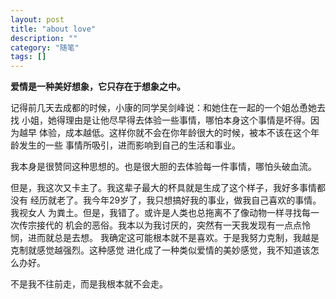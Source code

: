```yaml
---
layout: post
title: "about love"
description: ""
category: "随笔"
tags: []
---
```


**爱情是一种美好想象，它只存在于想象之中。**

记得前几天去成都的时候，小康的同学吴剑峰说：和她住在一起的一个姐怂恿她去找
小姐，她得理由是让他尽早得去体验一些事情，哪怕本身这个事情是坏得。因为越早
体验，成本越低。这样你就不会在你年龄很大的时候，被本不该在这个年龄发生的一些
事情所吸引，进而影响到自己的生活和事业。

我本身是很赞同这种思想的。也是很大胆的去体验每一件事情，哪怕头破血流。

但是，我这次又卡主了。我这辈子最大的杯具就是生成了这个样子，我好多事情都没有
经历就老了。我今年29岁了，我只想搞好我的事业，做我自己喜欢的事情。我视女人
为粪土。但是，我错了。或许是人类也总拖离不了像动物一样寻找每一次传宗接代的
机会的恶俗。我本以为我讨厌的，突然有一天我发现有一点点怜悯，进而就总是去想。
我确定这可能根本就不是喜欢。于是我努力克制，我越是克制就感觉越强烈。这种感觉
进化成了一种类似爱情的美妙感觉，我不知道该怎么办好。

不是我不往前走，而是我根本就不会走。
